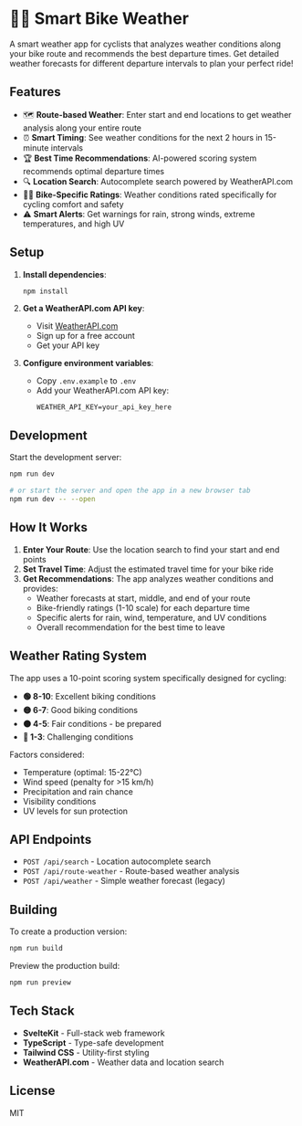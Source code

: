 # 🚴‍♂️ Smart Bike Weather

A smart weather app for cyclists that analyzes weather conditions along your bike route and recommends the best departure times. Get detailed weather forecasts for different departure intervals to plan your perfect ride!

## Features

- 🗺️ **Route-based Weather**: Enter start and end locations to get weather analysis along your entire route
- ⏰ **Smart Timing**: See weather conditions for the next 2 hours in 15-minute intervals
- 🏆 **Best Time Recommendations**: AI-powered scoring system recommends optimal departure times
- 🔍 **Location Search**: Autocomplete search powered by WeatherAPI.com
- 🚴‍♂️ **Bike-Specific Ratings**: Weather conditions rated specifically for cycling comfort and safety
- ⚠️ **Smart Alerts**: Get warnings for rain, strong winds, extreme temperatures, and high UV

## Setup

1. **Install dependencies**:
   ```sh
   npm install
   ```

2. **Get a WeatherAPI.com API key**:
   - Visit [WeatherAPI.com](https://www.weatherapi.com/)
   - Sign up for a free account
   - Get your API key

3. **Configure environment variables**:
   - Copy `.env.example` to `.env`
   - Add your WeatherAPI.com API key:
     ```
     WEATHER_API_KEY=your_api_key_here
     ```

## Development

Start the development server:

```sh
npm run dev

# or start the server and open the app in a new browser tab
npm run dev -- --open
```

## How It Works

1. **Enter Your Route**: Use the location search to find your start and end points
2. **Set Travel Time**: Adjust the estimated travel time for your bike ride
3. **Get Recommendations**: The app analyzes weather conditions and provides:
   - Weather forecasts at start, middle, and end of your route
   - Bike-friendly ratings (1-10 scale) for each departure time
   - Specific alerts for rain, wind, temperature, and UV conditions
   - Overall recommendation for the best time to leave

## Weather Rating System

The app uses a 10-point scoring system specifically designed for cycling:

- **🟢 8-10**: Excellent biking conditions
- **🟡 6-7**: Good biking conditions  
- **🟠 4-5**: Fair conditions - be prepared
- **🔴 1-3**: Challenging conditions

Factors considered:
- Temperature (optimal: 15-22°C)
- Wind speed (penalty for >15 km/h)
- Precipitation and rain chance
- Visibility conditions
- UV levels for sun protection

## API Endpoints

- `POST /api/search` - Location autocomplete search
- `POST /api/route-weather` - Route-based weather analysis
- `POST /api/weather` - Simple weather forecast (legacy)

## Building

To create a production version:

```sh
npm run build
```

Preview the production build:

```sh
npm run preview
```

## Tech Stack

- **SvelteKit** - Full-stack web framework
- **TypeScript** - Type-safe development
- **Tailwind CSS** - Utility-first styling
- **WeatherAPI.com** - Weather data and location search

## License

MIT
